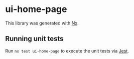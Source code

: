 # ui-home-page

This library was generated with [Nx](https://nx.dev).

## Running unit tests

Run `nx test ui-home-page` to execute the unit tests via [Jest](https://jestjs.io).
